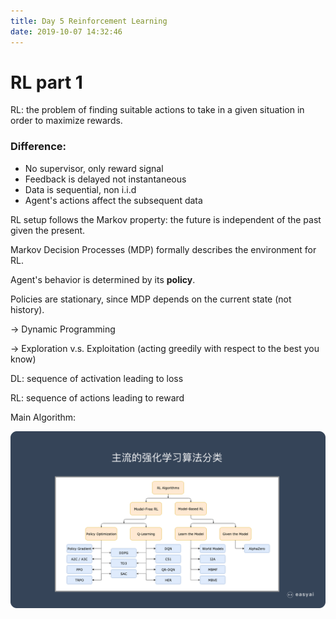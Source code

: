 ```yaml
---
title: Day 5 Reinforcement Learning
date: 2019-10-07 14:32:46
---
```


# RL part 1

RL: the problem of finding suitable actions to take in a given situation in order to maximize rewards.

### Difference:

- No supervisor, only reward signal
- Feedback is delayed not instantaneous
- Data is sequential, non i.i.d
- Agent's actions affect the subsequent data

RL setup follows the Markov property: the future is independent of the past given the present.

Markov Decision Processes (MDP) formally describes the environment for RL.

Agent's behavior is determined by its **policy**.

Policies are stationary, since MDP depends on the current state (not history).

→ Dynamic Programming

→ Exploration v.s. Exploitation (acting greedily with respect to the best you know)

DL: sequence of activation leading to loss

RL: sequence of actions leading to reward

Main Algorithm:

![Day%205%20Reinforcement%20Learning/Untitled.png](Day%205%20Reinforcement%20Learning/Untitled.png)
